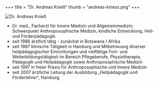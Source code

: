 +++
title = "Dr. Andreas Knieß"
thumb = "andreas-kniess.png"
+++

<img class="referentin" src="/referentinnen/andreas-kniess.png" alt="Dr. Andreas Knieß" />

- Dr. med., Facharzt für Innere Medizin und Allgemeinmedizin; Schwerpunkt Anthroposophische Medizin, kindliche Entwicklung, Heil- und Förderpädagogik
- seit 1986 ärztlich tätig - zunächst in Botswana / Afrika
- seit 1987 klinische Tätigkeit in Hamburg und Mitbetreuung diverser heilpädagogischer Einrichtungen und vielfältige Fort- und Weiterbildungstätigkeit im Bereich Pflegeberufe, Physiotherapie, Pädagogik und Heilpädagogik sowie Anthroposophische Medizin
- seit 1997 in freier Praxis für Anthroposophische und Innere Medizin
- seit 2007 ärztliche Leitung der Ausbildung „Heilpädagogik und Förderlehrer“, Hamburg
